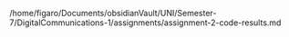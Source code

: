 /home/figaro/Documents/obsidianVault/UNI/Semester-7/DigitalCommunications-1/assignments/assignment-2-code-results.md